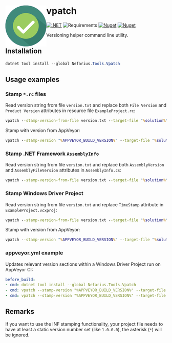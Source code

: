 # <img src="assets/favicon_128x128.png" align="left" />vpatch

[![.NET](https://github.com/nefarius/vpatch/actions/workflows/build.yml/badge.svg)](https://github.com/nefarius/vpatch/actions/workflows/build.yml) ![Requirements](https://img.shields.io/badge/Requires-.NET%208.0-blue.svg) [![Nuget](https://img.shields.io/nuget/v/Nefarius.Tools.Vpatch)](https://www.nuget.org/packages/Nefarius.Tools.Vpatch/) [![Nuget](https://img.shields.io/nuget/dt/Nefarius.Tools.Vpatch)](https://www.nuget.org/packages/Nefarius.Tools.Vpatch/)

Versioning helper command line utility.

## Installation

```PowerShell
dotnet tool install --global Nefarius.Tools.Vpatch
```

## Usage examples

### Stamp `*.rc` files

Read version string from file `version.txt` and replace both `File Version` and `Product Version` attributes in resource file `ExampleProject.rc`:

```cmd
vpatch --stamp-version-from-file version.txt --target-file "%solution%\ExampleProject\ExampleProject.rc" --resource.file-version --resource.product-version
```

Stamp with version from AppVeyor:

```cmd
vpatch --stamp-version "%APPVEYOR_BUILD_VERSION%" --target-file "%solution%\ExampleProject\ExampleProject.rc" --resource.file-version --resource.product-version
```

### Stamp .NET Framework `AssemblyInfo`

Read version string from file `version.txt` and replace both `AssemblyVersion` and `AssemblyFileVersion` attributes in `AssemblyInfo.cs`:

```cmd
vpatch --stamp-version-from-file version.txt --target-file "%solution%\ExampleProject\Properties\AssemblyInfo.cs" --assembly.version --assembly.file-version
```

### Stamp Windows Driver Project

Read version string from file `version.txt` and replace `TimeStamp` attribute in `ExampleProject.vcxproj`:

```cmd
vpatch --stamp-version-from-file version.txt --target-file "%solution%\ExampleProject\ExampleProject.vcxproj" --vcxproj.inf-time-stamp
```

Stamp with version from AppVeyor:

```cmd
vpatch --stamp-version "%APPVEYOR_BUILD_VERSION%" --target-file "%solution%\ExampleProject\ExampleProject.vcxproj" --vcxproj.inf-time-stamp
```

### appveyor.yml example

Updates relevant version sections within a Windows Driver Project run on AppVeyor CI:

```yaml
before_build:
- cmd: dotnet tool install --global Nefarius.Tools.Vpatch
- cmd: vpatch --stamp-version "%APPVEYOR_BUILD_VERSION%" --target-file ".\sys\%APPVEYOR_PROJECT_NAME%.vcxproj" --vcxproj.inf-time-stamp
- cmd: vpatch --stamp-version "%APPVEYOR_BUILD_VERSION%" --target-file ".\sys\%APPVEYOR_PROJECT_NAME%.rc" --resource.file-version --resource.product-version
```

## Remarks

If you want to use the INF stamping functionality, your project file needs to have at least a static version number set (like `1.0.0.0`), the asterisk (`*`) will be ignored.
